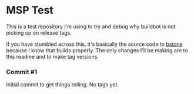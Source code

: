 MSP Test
======

This is a test repository I'm using to try and debug why buildbot is not picking up on release tags. 

If you have stumbled across this, it's basically the source code to [bstone](https://github.com/bibendovsky/bstone) because I know that builds properly. The only changes I'll be making are to this readme and to make tag versions. 

### Commit #1

Initial commit to get things rolling. No tags yet. 